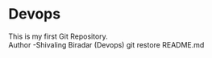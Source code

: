 # Devops
This is my first Git Repository.
<br>
Author -Shivaling Biradar (Devops)
git restore README.md 



